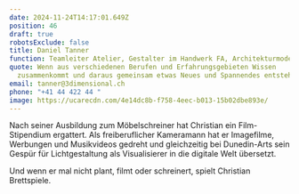 ```yaml
---
date: 2024-11-24T14:17:01.649Z
position: 46
draft: true
robotsExclude: false
title: Daniel Tanner
function: Teamleiter Atelier, Gestalter im Handwerk FA, Architekturmodellbauer (EFZ)
quote: Wenn aus verschiedenen Berufen und Erfahrungsgebieten Wissen
  zusammenkommt und daraus gemeinsam etwas Neues und Spannendes entsteht.
email: tanner@3dimensional.ch
phone: "+41 44 422 44 "
image: https://ucarecdn.com/4e14dc8b-f758-4eec-b013-15b02dbe893e/
---
```

Nach seiner Ausbildung zum Möbelschreiner hat Christian ein Film-Stipendium ergattert. Als freiberuflicher Kameramann hat er Imagefilme, Werbungen und Musikvideos gedreht und gleichzeitig bei Dunedin-Arts sein Gespür für Lichtgestaltung als Visualisierer in die digitale Welt übersetzt.  

Und wenn er mal nicht plant, filmt oder schreinert, spielt Christian Brettspiele.